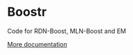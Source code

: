 # Boostr
Code for RDN-Boost, MLN-Boost and EM

[More documentation](http://pages.cs.wisc.edu/~tushar/Boostr/)
